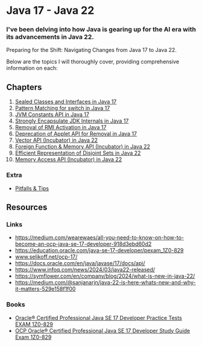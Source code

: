 # Java 17 - Java 22
### I've been delving into how Java is gearing up for the AI era with its advancements in Java 22.
Preparing for the Shift: Navigating Changes from Java 17 to Java 22.

Below are the topics I will thoroughly cover, providing comprehensive information on each:

## Chapters
1. [Sealed Classes and Interfaces in Java 17](docs/ch1.md)
2. [Pattern Matching for switch in Java 17](docs/ch2.md)
3. [JVM Constants API in Java 17](docs/ch3.md)
4. [Strongly Encapsulate JDK Internals in Java 17](docs/ch4.md)
5. [Removal of RMI Activation in Java 17](docs/ch5.md)
6. [Deprecation of Applet API for Removal in Java 17](docs/ch6.md)
7. [Vector API (Incubator) in Java 22](docs/ch7.md)
8. [Foreign Function & Memory API (Incubator) in Java 22](docs/ch8.md)
9. [Efficient Representation of Disjoint Sets in Java 22](docs/ch9.md)
10. [Memory Access API (Incubator) in Java 22](docs/ch9.md)

### Extra
-  [Pitfalls & Tips](docs/pitfall.md)



## Resources
### Links
* https://medium.com/wearewaes/all-you-need-to-know-on-how-to-become-an-ocp-java-se-17-developer-918d3ebd60d2
* https://education.oracle.com/java-se-17-developer/pexam_1Z0-829
* www.selikoff.net/ocp-17/
* https://docs.oracle.com/en/java/javase/17/docs/api/
* https://www.infoq.com/news/2024/03/java22-released/
* https://symflower.com/en/company/blog/2024/what-is-new-in-java-22/
* https://medium.com/@sanjanarjn/java-22-is-here-whats-new-and-why-it-matters-529e158f1f00
### Books
* [Oracle® Certified Professional Java SE 17 Developer Practice Tests EXAM 1Z0-829](https://www.amazon.com/Oracle-Certified-Professional-Developer-Practice/dp/1119864615)
* [OCP Oracle® Certified Professional Java SE 17 Developer Study Guide Exam 1Z0-829](https://www.amazon.com/Oracle-Certified-Professional-Developer-Study/dp/1119864585)

